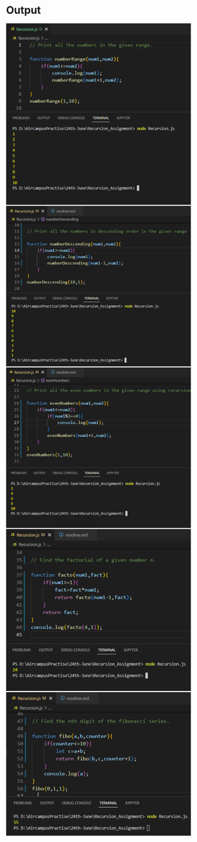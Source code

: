 <h1>Output</h1>
<img src="qst1.png" alt="output">
<img src="qst2.png" alt="output">
<img src="qst3.png" alt="output">
<img src="qst4.png" alt="output">
<img src="qst5.png" alt="output">